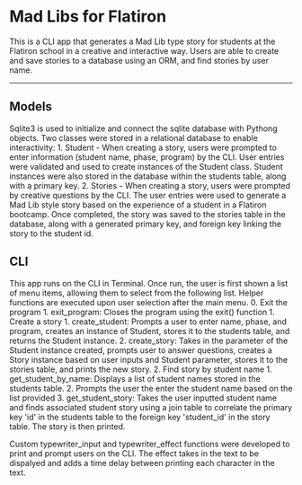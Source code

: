 # Mad Libs for Flatiron

This is a CLI app that generates a Mad Lib type story for students at the Flatiron school in a creative and interactive way. Users are able to create and save stories to a database using an ORM, and find stories by user name. 

---

## Models
Sqlite3 is used to initialize and connect the sqlite database with Pythong objects. Two classes were stored in a relational database to enable interactivity:
    1. Student - When creating a story, users were prompted to enter information (student name, phase, program) by the CLI. User entries were validated and used to create instances of the Student class. Student instances were also stored in the database within the students table, along with a primary key.
    2. Stories - When creating a story, users were prompted by creative questions by the CLI. The user entries were used to generate a Mad Lib style story based on the experience of a student in a Flatiron bootcamp. Once completed, the story was saved to the stories table in the database, along with a generated primary key, and foreign key linking the story to the student id. 

## CLI 
This app runs on the CLI in Terminal. Once run, the user is first shown a list of menu items, allowing them to select from the following list. Helper functions are executed upon user selection after the main menu.
    0. Exit the program
        1. exit_program: Closes the program using the exit() function
    1. Create a story
        1. create_student: Prompts a user to enter name, phase, and program, creates an instance of Student, stores it to the students table, and returns the Student instance.
        2. create_story: Takes in the parameter of the Student instance created, prompts user to answer questions, creates a Story instance based on user inputs and Student parameter, stores it to the stories table, and prints the new story.
    2. Find story by student name
        1. get_student_by_name: Displays a list of student names stored in the students table.
        2. Prompts the user the enter the student name based on the list provided
        3. get_student_story: Takes the user inputted student name and finds associated student story using a join table to correlate the primary key 'id' in the students table to the foreign key 'student_id' in the story table. The story is then printed.

Custom typewriter_input and typewriter_effect functions were developed to print and prompt users on the CLI. The effect takes in the text to be dispalyed and adds a time delay between printing each character in the text.
